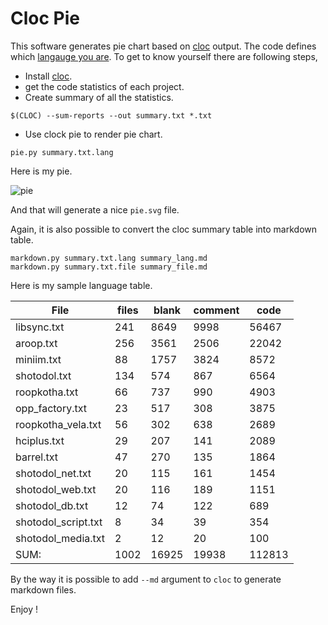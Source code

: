 Cloc Pie
==========

This software generates pie chart based on [cloc](https://github.com/AlDanial/cloc) output. The code defines which [langauge you are](http://miniim.blogspot.com/2016/02/line-of-code.html). To get to know yourself there are following steps,

- Install [cloc](https://github.com/AlDanial/cloc).
- get the code statistics of each project.
- Create summary of all the statistics.
```
$(CLOC) --sum-reports --out summary.txt *.txt
```
- Use clock pie to render pie chart.
```
pie.py summary.txt.lang
```

Here is my pie.

![pie](https://cloud.githubusercontent.com/assets/973414/12768766/aa70e5a8-c9d7-11e5-9e18-069bd961a3c8.jpg)

And that will generate a nice `pie.svg` file.

Again, it is also possible to convert the cloc summary table into markdown table.
```
markdown.py summary.txt.lang summary_lang.md
markdown.py summary.txt.file summary_file.md
```

Here is my sample language table.

File | files | blank | comment | code 
--- | --- | --- | --- | --- 
libsync.txt                      | 241 | 8649 | 9998 | 56467 
aroop.txt                        | 256 | 3561 | 2506 | 22042 
miniim.txt                        | 88 | 1757 | 3824 | 8572 
shotodol.txt                     | 134 | 574 | 867 | 6564 
roopkotha.txt                     | 66 | 737 | 990 | 4903 
opp_factory.txt                   | 23 | 517 | 308 | 3875 
roopkotha_vela.txt                | 56 | 302 | 638 | 2689 
hciplus.txt                       | 29 | 207 | 141 | 2089 
barrel.txt                        | 47 | 270 | 135 | 1864 
shotodol_net.txt                  | 20 | 115 | 161 | 1454 
shotodol_web.txt                  | 20 | 116 | 189 | 1151 
shotodol_db.txt                   | 12 | 74 | 122 | 689 
shotodol_script.txt                | 8 | 34 | 39 | 354 
shotodol_media.txt                 | 2 | 12 | 20 | 100 
SUM:                            | 1002 | 16925 | 19938 | 112813 

By the way it is possible to add `--md` argument to `cloc` to generate markdown files.

Enjoy !
